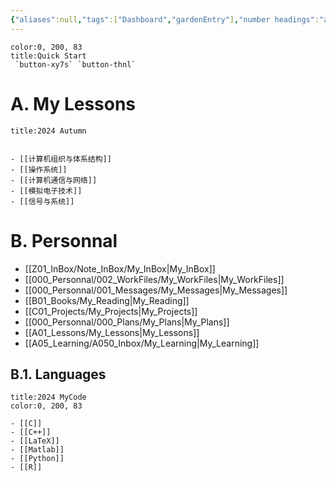 ```yaml
---
{"aliases":null,"tags":["Dashboard","gardenEntry"],"number headings":"auto, first-level 1, max 6, A.1.","Created-Date":"2023-07-28 10:39:34","Modified-Date":"2024-03-27 11:23:06","dg-publish":true,"dg-home":true,"permalink":"/Z00_DashBoard/HOME/","dgPassFrontmatter":true}
---
```





```ad-danger
color:0, 200, 83
title:Quick Start 
 `button-xy7s` `button-thnl`
```
# A. My Lessons

```ad-abstract
title:2024 Autumn


- [[计算机组织与体系结构]]
- [[操作系统]]
- [[计算机通信与网络]]
- [[模拟电子技术]]
- [[信号与系统]]

```


# B. Personnal
- [[Z01_InBox/Note_InBox/My_InBox\|My_InBox]]
- [[000_Personnal/002_WorkFiles/My_WorkFiles\|My_WorkFiles]]
- [[000_Personnal/001_Messages/My_Messages\|My_Messages]]
- [[B01_Books/My_Reading\|My_Reading]]
- [[C01_Projects/My_Projects\|My_Projects]]
- [[000_Personnal/000_Plans/My_Plans\|My_Plans]]
- [[A01_Lessons/My_Lessons\|My_Lessons]]
- [[A05_Learning/A050_Inbox/My_Learning\|My_Learning]]

## B.1. Languages

```ad-info
title:2024 MyCode
color:0, 200, 83

- [[C]]
- [[C++]]
- [[LaTeX]]
- [[Matlab]]
- [[Python]]
- [[R]]

```



